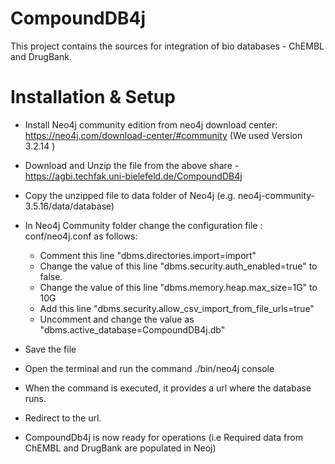 # CompoundDB4j

This project contains the sources for integration of bio databases - ChEMBL and DrugBank.


# Installation & Setup

* Install Neo4j community edition from neo4j download center: https://neo4j.com/download-center/#community
  (We used Version 3.2.14 )
* Download and Unzip the file from the above share - https://agbi.techfak.uni-bielefeld.de/CompoundDB4j
* Copy the unzipped file to data folder of Neo4j (e.g. neo4j-community-3.5.16/data/database)
* In Neo4j Community folder change the configuration file : conf/neo4j.conf as follows:
    *  Comment this line "dbms.directories.import=import"
    *  Change the value of this line "dbms.security.auth_enabled=true" to false.
    *  Change the value of this line "dbms.memory.heap.max_size=1G" to 10G
    *  Add this line "dbms.security.allow_csv_import_from_file_urls=true"      
    *  Uncomment  and change the value as "dbms.active_database=CompoundDB4j.db" 
    
* Save the file
* Open the terminal and run the command ./bin/neo4j console
* When the command is executed, it provides a url where the database runs.
* Redirect to the url. 
* CompoundDb4j is now ready for operations (i.e Required data from ChEMBL and DrugBank are populated in Neoj)
